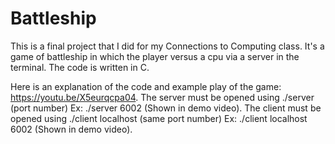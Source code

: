 # Battleship
This is a final project that I did for my Connections to Computing class. It's a game of battleship in which the player versus a cpu via a server in the terminal. The code is written in C.

Here is an explanation of the code and example play of the game: https://youtu.be/X5eurqcpa04.
The server must be opened using ./server (port number) Ex: ./server 6002 (Shown in demo video).
The client must be opened using ./client localhost (same port number) Ex: ./client localhost 6002 (Shown in demo video).
